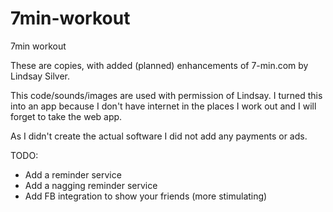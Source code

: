 7min-workout
============

7min workout

These are copies, with added (planned) enhancements of 7-min.com by Lindsay Silver. 

This code/sounds/images are used with permission of Lindsay. I turned this into an app because
I don't have internet in the places I work out and I will forget to take the web app.

As I didn't create the actual software I did not add any payments or ads. 

TODO: 

- Add a reminder service 
- Add a nagging reminder service
- Add FB integration to show your friends (more stimulating) 

